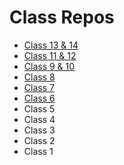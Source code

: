 # Class Repos

- [Class 13 & 14](https://github.com/hackyourfuturebelgium/class-13-14)
- [Class 11 & 12](https://github.com/hackyourfuturebelgium/class-11-12)
- [Class 9 & 10](https://hackyourfuturebelgium.github.io/class-9-10)
- [Class 8](https://hackyourfuturebelgium.github.io/class-8)
- [Class 7](https://hackyourfuturebelgium.github.io/class-7)
- [Class 6](https://github.com/HackYourFutureBelgium/class-6/tree/master/student-bios)
- Class 5
- Class 4
- Class 3
- Class 2
- Class 1
